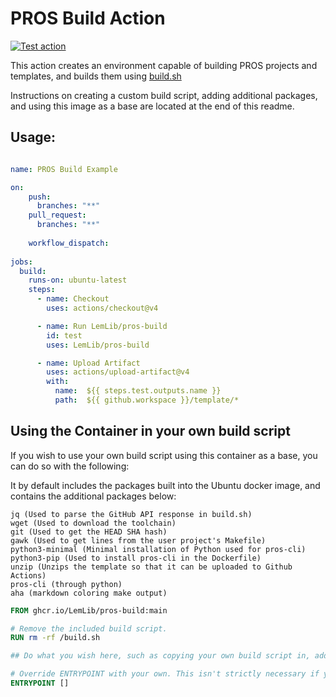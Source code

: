 # PROS Build Action

[![Test action](https://github.com/LemLib/pros-build/actions/workflows/test.yml/badge.svg)](https://github.com/LemLib/pros-build/actions/workflows/test.yml)

This action creates an environment capable of building PROS projects and templates, and builds them using [build.sh](/build-tools/build.sh)


Instructions on creating a custom build script, adding additional packages, and using this image as a base are located at the end of this readme.

## Usage:

```yml

name: PROS Build Example

on:
    push:
      branches: "**"
    pull_request:
      branches: "**"
  
    workflow_dispatch:
  
jobs:
  build:
    runs-on: ubuntu-latest
    steps:
      - name: Checkout
        uses: actions/checkout@v4

      - name: Run LemLib/pros-build
        id: test
        uses: LemLib/pros-build

      - name: Upload Artifact
        uses: actions/upload-artifact@v4
        with:
          name:  ${{ steps.test.outputs.name }}
          path:  ${{ github.workspace }}/template/*
```


## Using the Container in your own build script

If you wish to use your own build script using this container as a base, you can do so with the following:

It by default includes the packages built into the Ubuntu docker image, and contains the additional packages below:

```
jq (Used to parse the GitHub API response in build.sh)
wget (Used to download the toolchain)
git (Used to get the HEAD SHA hash)
gawk (Used to get lines from the user project's Makefile)
python3-minimal (Minimal installation of Python used for pros-cli)
python3-pip (Used to install pros-cli in the Dockerfile)
unzip (Unzips the template so that it can be uploaded to Github Actions)
pros-cli (through python) 
aha (markdown coloring make output)
```



```Dockerfile
FROM ghcr.io/LemLib/pros-build:main

# Remove the included build script.
RUN rm -rf /build.sh 

## Do what you wish here, such as copying your own build script in, add dependencies, etc

# Override ENTRYPOINT with your own. This isn't strictly necessary if you name your build script build.sh and put it in the root of the container (Such as /build.sh)
ENTRYPOINT []
```
